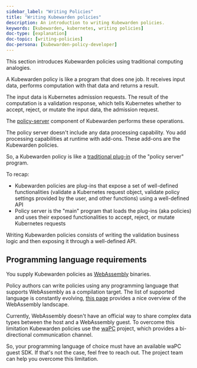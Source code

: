 ```yaml
---
sidebar_label: "Writing Policies"
title: "Writing Kubewarden policies"
description: An introduction to writing Kubewarden policies.
keywords: [kubewarden, kubernetes, writing policies]
doc-type: [explanation]
doc-topic: [writing-policies]
doc-persona: [kubewarden-policy-developer]
---
```


<head>
  <link rel="canonical" href="https://docs.kubewarden.io/writing-policies/index"/>
</head>

This section introduces Kubewarden policies using traditional computing analogies.

A Kubewarden policy is like a program that does one job.
It receives input data, performs computation with that data and returns a result.

The input data is Kubernetes admission requests.
The result of the computation is a validation response,
which tells Kubernetes whether to accept, reject, or mutate the input data, the admission request.

The [policy-server](https://github.com/kubewarden/policy-server)
component of Kubewarden performs these operations.

The policy server doesn't include any data processing capability.
You add processing capabilities at runtime with add-ons.
These add-ons are the Kubewarden policies.

So, a Kubewarden policy is like a
[traditional plug-in](https://en.wikipedia.org/wiki/Plug-in_%28computing%29)
of the "policy server" program.

To recap:

- Kubewarden policies are plug-ins that expose a set of well-defined
functionalities (validate a Kubernetes request object, validate policy settings provided by the user, and other functions) using a well-defined API
- Policy server is the "main" program that loads the plug-ins
(aka policies) and uses their exposed functionalities to accept, reject, or mutate Kubernetes requests

Writing Kubewarden policies consists of writing the validation business logic and then exposing it through a well-defined API.

## Programming language requirements

You supply Kubewarden policies as
[WebAssembly](https://webassembly.org/) binaries.

Policy authors can write policies using any programming language that supports WebAssembly as a compilation target.
The list of supported language is constantly evolving, [this page](https://github.com/appcypher/awesome-wasm-langs) provides a nice overview of the WebAssembly landscape.

Currently, WebAssembly doesn't have an official way to share complex data types between the host and a WebAssembly guest.
To overcome this limitation Kubewarden policies use the [waPC](https://github.com/wapc) project, which provides a bi-directional communication channel.

So, your programming language of choice must have an available waPC guest SDK.
If that's not the case, feel free to reach out.
The project team can help you overcome this limitation.
